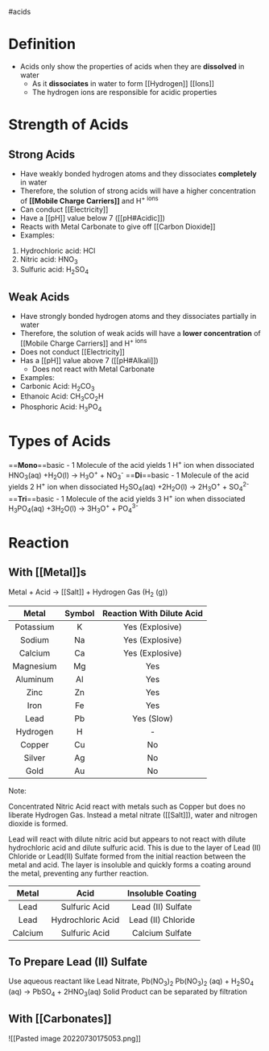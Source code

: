 #acids 
# Definition
- Acids only show the properties of acids when they are **dissolved** in water
	- As it **dissociates** in water to form [[Hydrogen]] [[Ions]]
	- The hydrogen ions are responsible for acidic properties

# Strength of Acids
## Strong Acids
- Have weakly bonded hydrogen atoms and they dissociates **completely** in water
- Therefore, the solution of strong acids will have a higher concentration of **[[Mobile Charge Carriers]]** and H<sup>+</sub> ions
- Can conduct [[Electricity]]
- Have a [[pH]] value below 7 ([[pH#Acidic]])
- Reacts with Metal Carbonate to give off [[Carbon Dioxide]]
- Examples:
1.  Hydrochloric acid: HCl 
2.  Nitric acid: HNO<sub>3 </sub>
3.  Sulfuric acid: H<sub>2</sub>SO<sub>4</sub>

## Weak Acids
- Have strongly bonded hydrogen atoms and they dissociates partially in water
- Therefore, the solution of weak acids will have a **lower concentration** of [[Mobile Charge Carriers]] and H<sup>+</sub> ions
- Does not conduct [[Electricity]]
- Has a [[pH]] value above 7 ([[pH#Alkali]])
	- Does not react with Metal Carbonate
- Examples:
- Carbonic Acid: H<sub>2</sub>CO<sub>3</sub>
- Ethanoic Acid: CH<sub>3</sub>CO<sub>2</sub>H
- Phosphoric Acid: H<sub>3</sub>PO<sub>4</sub>

# Types of Acids
==**Mono**==basic - 1 Molecule of the acid yields 1 H<sup>+</sup> ion when dissociated
	HNO<sub>3</sub>(aq) +H<sub>2</sub>O(l) -> H<sub>3</sub>O<sup>+</sup> + NO<sub>3</sub><sup>-</sup>
==**Di**==basic - 1 Molecule of the acid yields 2 H<sup>+</sup> ion when dissociated
	H<sub>2</sub>SO<sub>4</sub>(aq) +2H<sub>2</sub>O(l) -> 2H<sub>3</sub>O<sup>+</sup> + SO<sub>4</sub><sup>2-</sup>
==**Tri**==basic - 1 Molecule of the acid yields 3 H<sup>+</sup> ion when dissociated
	H<sub>3</sub>PO<sub>4</sub>(aq) +3H<sub>2</sub>O(l) -> 3H<sub>3</sub>O<sup>+</sup> + PO<sub>4</sub><sup>3-</sup>

# Reaction 
## With [[Metal]]s

Metal + Acid -> [[Salt]] + Hydrogen Gas (H<sub>2</sub> (g))

|   Metal   | Symbol | Reaction With Dilute Acid |
|:---------:|:------:|:-------------------------:|
| Potassium |   K    |      Yes (Explosive)      |
|  Sodium   |   Na   |      Yes (Explosive)      |
|  Calcium  |   Ca   |      Yes (Explosive)      |
| Magnesium |   Mg   |            Yes            |
| Aluminum  |   Al   |            Yes            |
|   Zinc    |   Zn   |            Yes            |
|   Iron    |   Fe   |            Yes            |
|   Lead    |   Pb   |        Yes (Slow)         |
| Hydrogen  |   H    |             -             |
|  Copper   |   Cu   |            No             |
|  Silver   |   Ag   |            No             |
|   Gold    |   Au   | No                          |

Note: 

Concentrated Nitric Acid react with metals such as Copper but does no liberate Hydrogen Gas. Instead a metal nitrate ([[Salt]]), water and nitrogen dioxide is formed.

Lead will react with dilute nitric acid but appears to not react with dilute hydrochloric acid and dilute sulfuric acid. This is due to the layer of Lead (II) Chloride or Lead(II) Sulfate formed from the initial reaction between the metal and acid. The layer is insoluble and quickly forms a coating around the metal, preventing any further reaction.

| Metal   | Acid              | Insoluble Coating  |
| :-------: | :-----------------: | :------------------: |
| Lead    | Sulfuric Acid     | Lead (II) Sulfate  |
| Lead    | Hydrochloric Acid | Lead (II) Chloride |
| Calcium | Sulfuric Acid     | Calcium Sulfate    | 


## To Prepare Lead (II) Sulfate
Use aqueous reactant like Lead Nitrate, Pb(NO<sub>3</sub>)<sub>2</sub>
Pb(NO<sub>3</sub>)<sub>2</sub> (aq) + H<sub>2</sub>SO<sub>4</sub> (aq) -> PbSO<sub>4</sub> + 2HNO<sub>3</sub>(aq)
Solid Product can be separated by filtration

## With [[Carbonates]]
![[Pasted image 20220730175053.png]]